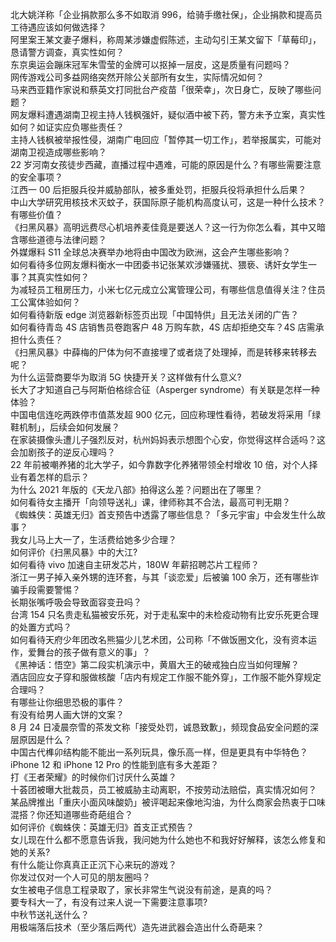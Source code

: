 北大姚洋称「企业捐款那么多不如取消 996，给骑手缴社保」，企业捐款和提高员工待遇应该如何做选择？  
阿里案王某文妻子爆料，称周某涉嫌虚假陈述，主动勾引王某文留下「草莓印」，恳请警方调查，真实性如何？  
东京奥运会蹦床冠军朱雪莹的金牌可以抠掉一层皮，这是质量有问题吗？  
网传游戏公司多益网络突然开除公关部所有女生，实际情况如何？  
马来西亚籍作家说和蔡英文打同批台产疫苗「很荣幸」，次日身亡，反映了哪些问题？  
网友爆料遭遇湖南卫视主持人钱枫强奸，疑似酒中被下药，警方未予立案，真实性如何？如证实应负哪些责任？  
主持人钱枫被举报性侵，湖南广电回应「暂停其一切工作」，若举报属实，可能对湖南卫视造成哪些影响？  
22 岁河南女孩徒步西藏，直播过程中遇难，可能的原因是什么？有哪些需要注意的安全事项？  
江西一 00 后拒服兵役并威胁部队，被多重处罚，拒服兵役将承担什么后果？  
中山大学研究用核技术灭蚊子，获国际原子能机构高度认可，这是一种什么技术？有哪些价值？  
《扫黑风暴》高明远费尽心机培养麦佳竟是要送人？这一行为你怎么看，其中又暗含哪些道德与法律问题？  
外媒爆料 S11 全球总决赛举办地将由中国改为欧洲，这会产生哪些影响？  
如何看待多位网友爆料衡水一中团委书记张某欢涉嫌骚扰、猥亵、诱奸女学生一事？其真实性如何？  
为减轻员工租房压力，小米七亿元成立公寓管理公司，有哪些信息值得关注？住员工公寓体验如何？  
如何看待新版 edge 浏览器新标签页出现「中国特供」且无法关闭的广告？  
如何看待青岛 4S 店销售员卷跑客户 48 万购车款，4S 店却拒绝交车？4S 店需承担什么责任？  
《扫黑风暴》中薛梅的尸体为何不直接埋了或者烧了处理掉，而是转移来转移去呢？  
为什么运营商要华为取消 5G 快捷开关？这样做有什么意义?  
长大了才知道自己与阿斯伯格综合征（Asperger syndrome）有关联是怎样一种体验？  
中国电信连吃两跌停市值蒸发超 900 亿元，回应称理性看待，若破发将采用「绿鞋机制」，后续会如何发展？  
在家装摄像头遭儿子强烈反对，杭州妈妈表示想图个心安，你觉得这样合适吗？这会加剧孩子的逆反心理吗？  
22 年前被嘲养猪的北大学子，如今靠数字化养猪带领全村增收 10 倍，对个人择业有着怎样的启示？  
为什么 2021 年版的《天龙八部》拍得这么差？问题出在了哪里？  
如何看待女主播开「向领导送礼」课，律师称其不合法，最高可判无期？  
《蜘蛛侠：英雄无归》首支预告中透露了哪些信息？「多元宇宙」中会发生什么故事？  
我女儿马上大一了，生活费给她多少合理？  
如何评价《扫黑风暴》中的大江?  
如何看待 vivo 加速自主研发芯片，180W 年薪招聘芯片工程师？  
浙江一男子掉入亲外甥的连环套，与其「谈恋爱」后被骗 100 余万，还有哪些诈骗手段需要警惕？  
长期张嘴呼吸会导致面容变丑吗？  
台湾 154 只名贵走私猫被安乐死，对于走私案中的未检疫动物有比安乐死更合理的处置方式吗？  
如何看待天府少年团改名熊猫少儿艺术团，公司称「不做饭圈文化，没有资本运作，爱舞台的孩子做有意义的事」？  
《黑神话：悟空》第二段实机演示中，黄眉大王的破戒独白应当如何理解？  
酒店回应女子穿和服做核酸「店内有规定工作服不能外穿」，工作服不能外穿规定合理吗？  
有哪些让你细思恐极的事件？  
有没有给男人画大饼的文案？  
8 月 24 日凌晨奈雪的茶发文称「接受处罚，诚恳致歉」，频现食品安全问题的深层原因是什么？  
中国古代榫卯结构能不能出一系列玩具，像乐高一样，但是更具有中华特色？  
iPhone 12 和 iPhone 12 Pro 的性能到底有多大差距？  
打《王者荣耀》的时候你们讨厌什么英雄？  
十荟团被曝大批裁员，员工被威胁主动离职，不按劳动法赔偿，真实情况如何？  
某品牌推出「重庆小面风味酸奶」被评喝起来像地沟油，为什么商家会热衷于口味混搭？你还知道哪些奇葩组合？  
如何评价《蜘蛛侠：英雄无归》首支正式预告？  
女儿现在什么都不愿意告诉我，我问她为什么她也不和我好好解释，该怎么修复和她的关系?  
有什么能让你真真正正沉下心来玩的游戏？  
你发过仅对一个人可见的朋友圈吗？  
女生被电子信息工程录取了，家长非常生气说没有前途，是真的吗？  
要专科大一了，有没有过来人说一下需要注意事项?  
中秋节送礼送什么？  
用极端落后技术（至少落后两代）造先进武器会造出什么奇葩来？  
